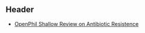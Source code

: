 <!-- TITLE: Antibiotics -->
<!-- SUBTITLE: A quick summary of Antibiotics -->

## Header

* [OpenPhil Shallow Review on Antibiotic Resistence](https://www.openphilanthropy.org/research/cause-reports/antibiotic-resistance)
